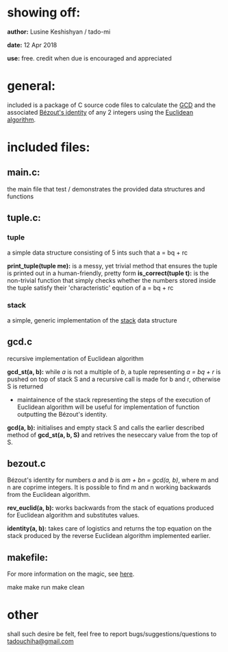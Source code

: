 # showing off:

**author:** Lusine Keshishyan / tado-mi

**date:**   12 Apr 2018

**use:**    free. credit when due is encouraged and appreciated

# general:

included is a package of C source code files to calculate the [GCD](https://en.wikipedia.org/wiki/Greatest_common_divisor) and the associated [Bézout's identity](https://en.wikipedia.org/wiki/B%C3%A9zout%27s_identity) of any 2 integers using the [Euclidean algorithm](https://en.wikipedia.org/wiki/Euclidean_algorithm).

# included files:

## main.c:

the main file that test / demonstrates the provided data structures and functions

## tuple.c:

### tuple

a simple data structure consisting of 5 ints such that a = bq + rc

**print_tuple(tuple me):** is a messy, yet trivial method that ensures the tuple is printed out in a human-friendly, pretty form
**is_correct(tuple t):** is the non-trivial function that simply checks whether the numbers stored inside the tuple satisfy their 'characteristic' eqution of a = bq + rc

### stack
a simple, generic implementation of the [stack](https://en.wikipedia.org/wiki/Stack_%28abstract_data_type%29) data structure

## gcd.c
recursive implementation of Euclidean algorithm

**gcd_st(a, b):** while *a* is not a multiple of *b*, a tuple representing *a = bq + r* is pushed on top of stack S and a recursive call is made for b and r, otherwise S is returned
- maintainence of the stack representing the steps of the execution of Euclidean algorithm will be useful for implementation of function outputting the Bézout's identity.

**gcd(a, b):** initialises and empty stack S and calls the earlier described method of **gcd_st(a, b, S)** and retrives the neseccary value from the top of S.

## bezout.c
Bézout's identity for numbers *a* and *b* is *am + bn = gcd(a, b)*, where m and n are coprime integers. It is possible to find m and n working backwards from the Euclidean algorithm.

**rev_euclid(a, b):** works backwards from the stack of equations produced for Euclidean algorithm and substitutes values.

**identity(a, b):** takes care of logistics and returns the top equation on the stack produced by the reverse Euclidean algorithm implemented earlier.

## makefile:

For more information on the magic, see [here](https://www.cs.swarthmore.edu/~newhall/unixhelp/javamakefiles.html).

  make
  make run
  make clean

# other

shall such desire be felt, feel free to report bugs/suggestions/questions to tadouchiha@gmail.com
